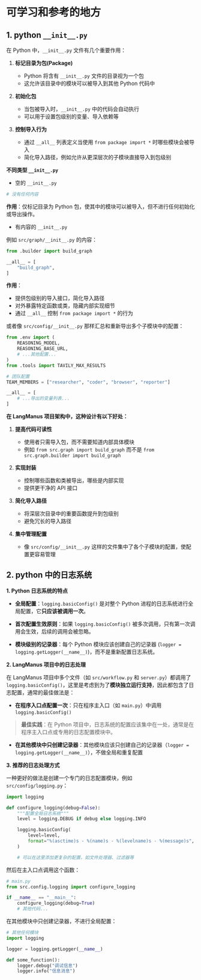 ﻿# 可学习和参考的地方


## 1. python `__init__.py`

在 Python 中，`__init__.py` 文件有几个重要作用：

1. **标记目录为包(Package)**

   - Python 将含有 `__init__.py` 文件的目录视为一个包
   - 这允许该目录中的模块可以被导入到其他 Python 代码中

2. **初始化包**

   - 当包被导入时，`__init__.py` 中的代码会自动执行
   - 可以用于设置包级别的变量、导入依赖等

3. **控制导入行为**

   - 通过 `__all__` 列表定义当使用 `from package import *` 时哪些模块会被导入
   - 简化导入路径，例如允许从更深层次的子模块直接导入到包级别


**不同类型 `__init__.py`**


-  空的 `__init__.py`

```python
# 没有任何内容
```

**作用**：仅标记目录为 Python 包，使其中的模块可以被导入，但不进行任何初始化或导出操作。

- 有内容的 `__init__.py`

例如 `src/graph/__init__.py` 的内容：

```python
from .builder import build_graph

__all__ = [
    "build_graph",
]
```

**作用**：
- 提供包级别的导入接口，简化导入路径
- 对外暴露特定函数或类，隐藏内部实现细节
- 通过 `__all__` 控制 `from package import *` 的行为

或者像 `src/config/__init__.py` 那样汇总和重新导出多个子模块中的配置：

```python
from .env import (
    REASONING_MODEL,
    REASONING_BASE_URL,
    # ...其他配置...
)
from .tools import TAVILY_MAX_RESULTS

# 团队配置
TEAM_MEMBERS = ["researcher", "coder", "browser", "reporter"]

__all__ = [
    # ...导出的变量列表...
]
```

**在 LangManus 项目架构中，这种设计有以下好处：**

1. **提高代码可读性**
   - 使用者只需导入包，而不需要知道内部具体模块
   - 例如 `from src.graph import build_graph` 而不是 `from src.graph.builder import build_graph`

2. **实现封装**
   - 控制哪些函数和类被导出，哪些是内部实现
   - 提供更干净的 API 接口

3. **简化导入路径**
   - 将深层次目录中的重要函数提升到包级别
   - 避免冗长的导入路径

4. **集中管理配置**
   - 像 `src/config/__init__.py` 这样的文件集中了各个子模块的配置，使配置更容易管理

## 2. python 中的日志系统


**1. Python 日志系统的特点**

- **全局配置**：`logging.basicConfig()` 是对整个 Python 进程的日志系统进行全局配置，它**只应该被调用一次**。

- **首次配置生效原则**：如果 `logging.basicConfig()` 被多次调用，只有第一次调用会生效，后续的调用会被忽略。

- **模块级别的记录器**：每个 Python 模块应该创建自己的记录器 (`logger = logging.getLogger(__name__)`)，而不是重新配置日志系统。

**2. LangManus 项目中的日志处理**

在 LangManus 项目中多个文件（如 `src/workflow.py` 和 `server.py`）都调用了 `logging.basicConfig()`，这里是考虑到为了**模块独立运行支持**，因此都包含了日志配置，通常的最佳做法是：

- **在程序入口点配置一次**：只在程序主入口（如 `main.py`）中调用 `logging.basicConfig()`

> **最佳实践**：在 Python 项目中，日志系统的配置应该集中在一处，通常是在程序主入口点或专用的日志配置模块中。

- **在其他模块中只创建记录器**：其他模块应该只创建自己的记录器（`logger = logging.getLogger(__name__)`），不做全局和重复配置




**3. 推荐的日志处理方式**

一种更好的做法是创建一个专门的日志配置模块，例如 `src/config/logging.py`：

```python
import logging

def configure_logging(debug=False):
    """配置全局日志系统"""
    level = logging.DEBUG if debug else logging.INFO

    logging.basicConfig(
        level=level,
        format="%(asctime)s - %(name)s - %(levelname)s - %(message)s",
    )

    # 可以在这里添加更复杂的配置，如文件处理器、过滤器等
```

然后在主入口点调用这个函数：

```python
# main.py
from src.config.logging import configure_logging

if __name__ == "__main__":
    configure_logging(debug=True)
    # 其他代码...
```

在其他模块中只创建记录器，不进行全局配置：

```python
# 其他任何模块
import logging

logger = logging.getLogger(__name__)

def some_function():
    logger.debug("调试信息")
    logger.info("信息消息")
```



